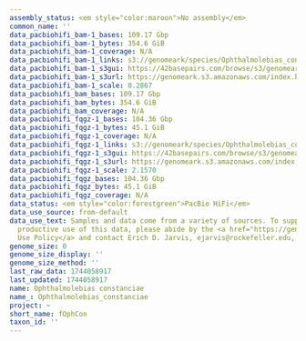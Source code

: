 ```yaml
---
assembly_status: <em style="color:maroon">No assembly</em>
common_name: ''
data_pacbiohifi_bam-1_bases: 109.17 Gbp
data_pacbiohifi_bam-1_bytes: 354.6 GiB
data_pacbiohifi_bam-1_coverage: N/A
data_pacbiohifi_bam-1_links: s3://genomeark/species/Ophthalmolebias_constanciae/fOphCon1/genomic_data/pacbio_hifi/<br>
data_pacbiohifi_bam-1_s3gui: https://42basepairs.com/browse/s3/genomeark/species/Ophthalmolebias_constanciae/fOphCon1/genomic_data/pacbio_hifi/
data_pacbiohifi_bam-1_s3url: https://genomeark.s3.amazonaws.com/index.html?prefix=species/Ophthalmolebias_constanciae/fOphCon1/genomic_data/pacbio_hifi/
data_pacbiohifi_bam-1_scale: 0.2867
data_pacbiohifi_bam_bases: 109.17 Gbp
data_pacbiohifi_bam_bytes: 354.6 GiB
data_pacbiohifi_bam_coverage: N/A
data_pacbiohifi_fqgz-1_bases: 104.36 Gbp
data_pacbiohifi_fqgz-1_bytes: 45.1 GiB
data_pacbiohifi_fqgz-1_coverage: N/A
data_pacbiohifi_fqgz-1_links: s3://genomeark/species/Ophthalmolebias_constanciae/fOphCon1/genomic_data/pacbio_hifi/<br>
data_pacbiohifi_fqgz-1_s3gui: https://42basepairs.com/browse/s3/genomeark/species/Ophthalmolebias_constanciae/fOphCon1/genomic_data/pacbio_hifi/
data_pacbiohifi_fqgz-1_s3url: https://genomeark.s3.amazonaws.com/index.html?prefix=species/Ophthalmolebias_constanciae/fOphCon1/genomic_data/pacbio_hifi/
data_pacbiohifi_fqgz-1_scale: 2.1570
data_pacbiohifi_fqgz_bases: 104.36 Gbp
data_pacbiohifi_fqgz_bytes: 45.1 GiB
data_pacbiohifi_fqgz_coverage: N/A
data_status: <em style="color:forestgreen">PacBio HiFi</em>
data_use_source: from-default
data_use_text: Samples and data come from a variety of sources. To support fair and
  productive use of this data, please abide by the <a href="https://genome10k.soe.ucsc.edu/data-use-policies/">Data
  Use Policy</a> and contact Erich D. Jarvis, ejarvis@rockefeller.edu, with any questions.
genome_size: 0
genome_size_display: ''
genome_size_method: ''
last_raw_data: 1744058917
last_updated: 1744058917
name: Ophthalmolebias constanciae
name_: Ophthalmolebias_constanciae
project: ~
short_name: fOphCon
taxon_id: ''
---
```

